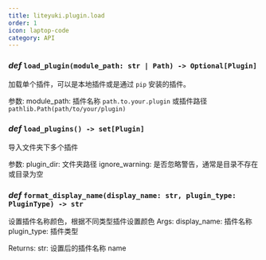 ```yaml
---
title: liteyuki.plugin.load
order: 1
icon: laptop-code
category: API
---
```


### ***def*** `load_plugin(module_path: str | Path) -> Optional[Plugin]`

加载单个插件，可以是本地插件或是通过 `pip` 安装的插件。

参数:
    module_path: 插件名称 `path.to.your.plugin`
    或插件路径 `pathlib.Path(path/to/your/plugin)`

### ***def*** `load_plugins() -> set[Plugin]`

导入文件夹下多个插件

参数:
    plugin_dir: 文件夹路径
    ignore_warning: 是否忽略警告，通常是目录不存在或目录为空

### ***def*** `format_display_name(display_name: str, plugin_type: PluginType) -> str`

设置插件名称颜色，根据不同类型插件设置颜色
Args:
    display_name: 插件名称
    plugin_type: 插件类型

Returns:
    str: 设置后的插件名称 <y>name</y>

